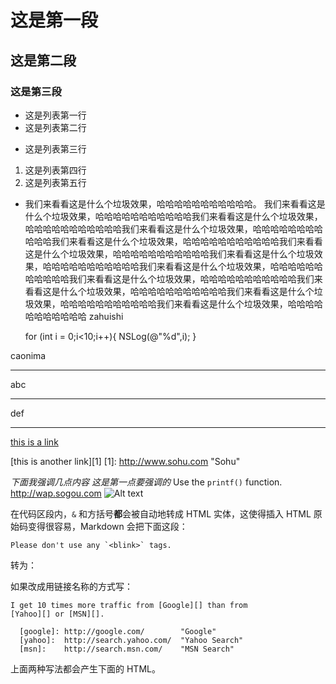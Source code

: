 这是第一段
====
这是第二段
----
### 这是第三段 ####
* 这是列表第一行
* 这是列表第二行
+ 这是列表第三行
1. 这是列表第四行
3. 这是列表第五行
*  我们来看看这是什么个垃圾效果，哈哈哈哈哈哈哈哈哈哈哈。
我们来看看这是什么个垃圾效果，哈哈哈哈哈哈哈哈哈哈哈我们来看看这是什么个垃圾效果，
哈哈哈哈哈哈哈哈哈哈哈我们来看看这是什么个垃圾效果，哈哈哈哈哈哈哈哈哈哈哈我们来看看这是什么个垃圾效果，哈哈哈哈哈哈哈哈哈哈哈我们来看看这是什么个垃圾效果，哈哈哈哈哈哈哈哈哈哈哈我们来看看这是什么个垃圾效果，哈哈哈哈哈哈哈哈哈哈哈我们来看看这是什么个垃圾效果，哈哈哈哈哈哈哈哈哈哈哈我们来看看这是什么个垃圾效果，哈哈哈哈哈哈哈哈哈哈哈我们来看看这是什么个垃圾效果，哈哈哈哈哈哈哈哈哈哈哈我们来看看这是什么个垃圾效果，哈哈哈哈哈哈哈哈哈哈哈我们来看看这是什么个垃圾效果，哈哈哈哈哈哈哈哈哈哈哈
zahuishi

    for (int i = 0;i<10;i++){
        NSLog(@"%d",i);
    }

caonima
***
abc
- - -
def
___
[this is a link](http://www.baidu.com "Baidu")

[this is another link][1]
[1]: http://www.sohu.com  "Sohu"

*下面我强调几点内容*
_这是第一点要强调的_
Use the `printf()` function.
<http://wap.sogou.com>
![Alt text](http://dl.m.sogou.com/ios/reader/guanggao_12.jpg "Optional title")

在代码区段内，`&` 和方括号**都**会被自动地转成 HTML 实体，这使得插入 HTML 原始码变得很容易，Markdown 会把下面这段：

    Please don't use any `<blink>` tags.

转为：

如果改成用链接名称的方式写：

    I get 10 times more traffic from [Google][] than from
    [Yahoo][] or [MSN][].

      [google]: http://google.com/        "Google"
      [yahoo]:  http://search.yahoo.com/  "Yahoo Search"
      [msn]:    http://search.msn.com/    "MSN Search"

上面两种写法都会产生下面的 HTML。
